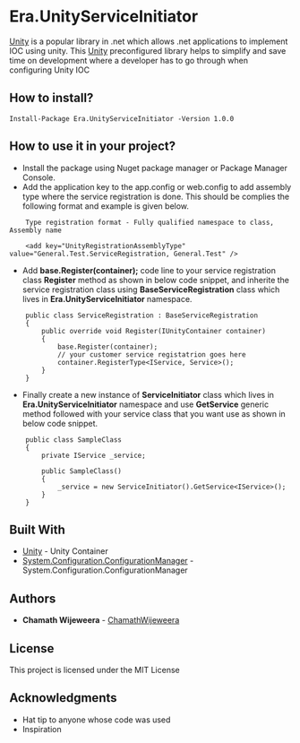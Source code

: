 # Era.UnityServiceInitiator

[Unity](https://www.nuget.org/packages/Unity/) is a popular library in .net which allows .net applications to implement IOC using unity.
This [Unity](https://www.nuget.org/packages/Unity/) preconfigured library helps to simplify and save time on development where a developer has to go through when configuring Unity IOC


## How to install?

```
Install-Package Era.UnityServiceInitiator -Version 1.0.0
```

## How to use it in your project?

* Install the package using Nuget package manager or Package Manager Console.
* Add the application key to the app.config or web.config to add assembly type where the service registration is done. This should be complies the following format and example is given below.
```
    Type registration format - Fully qualified namespace to class, Assembly name

    <add key="UnityRegistrationAssemblyType" value="General.Test.ServiceRegistration, General.Test" />
``` 
* Add **base.Register(container);** code line to your service registration class **Register** method as shown in below code snippet, and inherite the service registration class using **BaseServiceRegistration** class which lives in **Era.UnityServiceInitiator** namespace.
```     
    public class ServiceRegistration : BaseServiceRegistration
    {
        public override void Register(IUnityContainer container)
        {
            base.Register(container);
            // your customer service registatrion goes here
            container.RegisterType<IService, Service>();
        }
    }
```
* Finally create a new instance of **ServiceInitiator** class which lives in **Era.UnityServiceInitiator** namespace and use **GetService** generic method followed with your service class that you want use as shown in below code snippet.
```     
    public class SampleClass
    {
        private IService _service;
        
        public SampleClass()
        {
            _service = new ServiceInitiator().GetService<IService>();
        }
    }
```

## Built With

* [Unity](https://www.nuget.org/packages/Unity/) - Unity Container
* [System.Configuration.ConfigurationManager](https://www.nuget.org/packages/System.Configuration.ConfigurationManager/) - System.Configuration.ConfigurationManager


## Authors

* **Chamath Wijeweera** - [ChamathWijeweera](https://github.com/chamathwijeweera)


## License

This project is licensed under the MIT License

## Acknowledgments

* Hat tip to anyone whose code was used
* Inspiration

